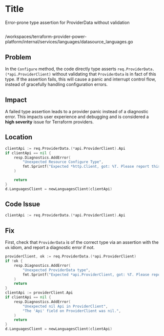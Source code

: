 # Title

Error-prone type assertion for ProviderData without validation

##

/workspaces/terraform-provider-power-platform/internal/services/languages/datasource_languages.go

## Problem

In the `Configure` method, the code directly type asserts `req.ProviderData.(*api.ProviderClient)` without validating that `ProviderData` is in fact of this type. If the assertion fails, this will cause a panic and interrupt control flow, instead of gracefully handling configuration errors.

## Impact

A failed type assertion leads to a provider panic instead of a diagnostic error. This impacts user experience and debugging and is considered a **high severity** issue for Terraform providers.

## Location

```go
clientApi := req.ProviderData.(*api.ProviderClient).Api
if clientApi == nil {
    resp.Diagnostics.AddError(
        "Unexpected Resource Configure Type",
        fmt.Sprintf("Expected *http.Client, got: %T. Please report this issue to the provider developers.", req.ProviderData),
    )

    return
}
d.LanguagesClient = newLanguagesClient(clientApi)
```

## Code Issue

```go
clientApi := req.ProviderData.(*api.ProviderClient).Api
```

## Fix

First, check that `ProviderData` is of the correct type via an assertion with the `ok` idiom, and report a diagnostic error if not.

```go
providerClient, ok := req.ProviderData.(*api.ProviderClient)
if !ok {
    resp.Diagnostics.AddError(
        "Unexpected ProviderData type",
        fmt.Sprintf("Expected *api.ProviderClient, got: %T. Please report this issue to the provider developers.", req.ProviderData),
    )
    return
}
clientApi := providerClient.Api
if clientApi == nil {
    resp.Diagnostics.AddError(
        "Unexpected nil Api in ProviderClient",
        "The 'Api' field on ProviderClient was nil.",
    )
    return
}
d.LanguagesClient = newLanguagesClient(clientApi)
```
